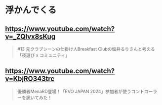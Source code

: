 # 浮かんでくる

## https://www.youtube.com/watch?v=_ZQlvx8sKug 

> #13 元クラブシーンの仕掛け人Breakfast Clubの塩井るりさんと考える「夜遊び x コミュニティ」 

## https://www.youtube.com/watch?v=KbjRO343trc

> 優勝者MenaRD登場！「EVO JAPAN 2024」参加者が使うコントローラーを訊いてみた！ 
